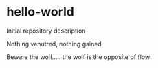# hello-world
Initial repository description

Nothing venutred, nothing gained

Beware the wolf..... the wolf is the opposite of flow.
